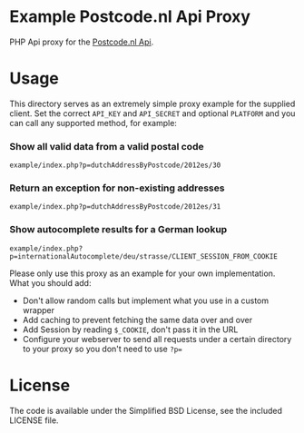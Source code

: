 Example Postcode.nl Api Proxy
=============

PHP Api proxy for the [Postcode.nl Api](https://api.postcode.nl/documentation/).


Usage
=============

This directory serves as an extremely simple proxy example for the supplied client.
Set the correct `API_KEY` and `API_SECRET` and optional `PLATFORM` and you can call
any supported method, for example:

### Show all valid data from a valid postal code
`example/index.php?p=dutchAddressByPostcode/2012es/30`

### Return an exception for non-existing addresses
`example/index.php?p=dutchAddressByPostcode/2012es/31`

### Show autocomplete results for a German lookup
`example/index.php?p=internationalAutocomplete/deu/strasse/CLIENT_SESSION_FROM_COOKIE`

Please only use this proxy as an example for your own implementation.
What you should add:

* Don't allow random calls but implement what you use in a custom wrapper
* Add caching to prevent fetching the same data over and over
* Add Session by reading `$_COOKIE`, don't pass it in the URL
* Configure your webserver to send all requests under a certain directory to your proxy
 so you don't need to use `?p=`

License
=============

The code is available under the Simplified BSD License, see the included LICENSE file.
